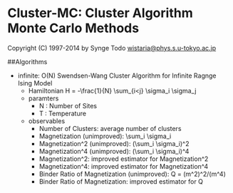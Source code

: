 # Cluster-MC: Cluster Algorithm Monte Carlo Methods

Copyright (C) 1997-2014 by Synge Todo <wistaria@phys.s.u-tokyo.ac.jp>

##Algorithms


* infinite: O(N) Swendsen-Wang Cluster Algorithm for Infinite Ragnge Ising Model
    * Hamiltonian
        H = -\frac{1}{N} \sum_{i<j} \sigma_i \sigma_j
    * paramters
        * N : Number of Sites
        * T : Temperature
    * observables
        * Number of Clusters: average number of clusters
        * Magnetization (unimproved): \sum_i \sigma_i
        * Magnetization^2 (unimproved): (\sum_i \sigma_i)^2
        * Magnetization^4 (unimproved): (\sum_i \sigma_i)^4
        * Magnetization^2: improved estimator for Magnetization^2
        * Magnetization^4: improved estimator for Magnetization^4
        * Binder Ratio of Magnetization (unimproved): Q = (m^2)^2/(m^4)
        * Binder Ratio of Magnetization: improved estimator for Q
